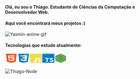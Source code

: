 #### Olá, eu sou o Thiago. Estudante de Ciências da Computação e Desenvolvedor Web.

#### Aqui você encontrará meus projetos :)

<img data-target="animated-image.replacedImage" alt="Yasmin-anime-gif" class="AnimatedImagePlayer-animatedImage" src="https://i.giphy.com/media/dxn6fRlTIShoeBr69N/giphy.webp" style="display: block; opacity: 1;">



#### Tecnologias que estudo atualmente:

<img align="center" alt="Thiago-HTML" height="30" width="40" src="https://raw.githubusercontent.com/devicons/devicon/master/icons/html5/html5-original.svg" style="max-width: 100%;"><img align="center" alt="Yasmin-CSS" height="30" width="40" src="https://raw.githubusercontent.com/devicons/devicon/master/icons/css3/css3-original.svg" style="max-width: 100%;"><img align="center" alt="Thiago-Js" height="30" width="40" src="https://raw.githubusercontent.com/devicons/devicon/master/icons/javascript/javascript-plain.svg" style="max-width: 100%;"><img align="center" alt="Thiago-Ts" height="30" width="40" src="https://raw.githubusercontent.com/devicons/devicon/master/icons/typescript/typescript-plain.svg" style="max-width: 100%;"><img align="center" alt="Thiago-Node" height="30" width="40" src="https://raw.githubusercontent.com/devicons/devicon/master/icons/nodejs/nodejs-plain.svg" style="max-width: 100%;"><br><br>
<img align="center" alt="Thiago-Node" height="30" width="40" src="https://upload.wikimedia.org/wikipedia/commons/a/a7/React-icon.svg" style="max-width: 100%;">


